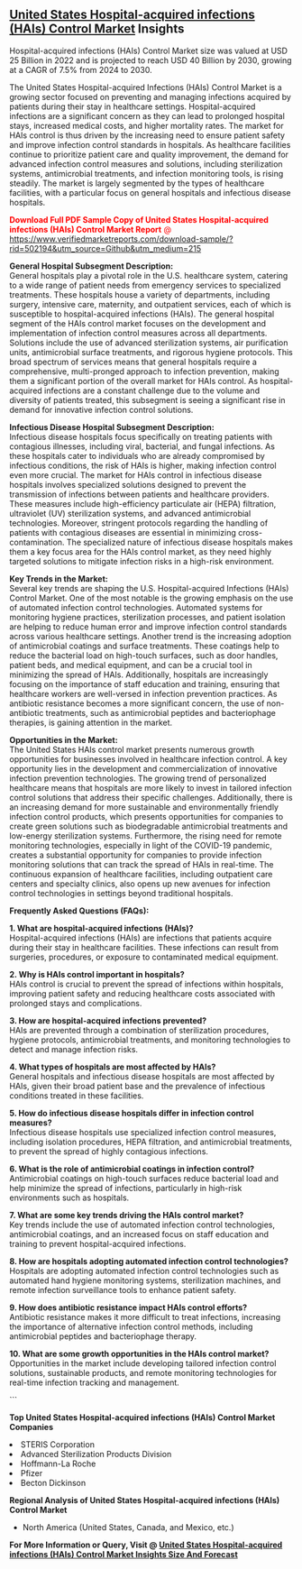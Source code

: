 <h2><a href="https://www.verifiedmarketreports.com/download-sample/?rid=502194&amp;utm_source=Github&amp;utm_medium=215" target="_blank">United States Hospital-acquired infections (HAIs) Control Market</a> Insights</h2><p>Hospital-acquired infections (HAIs) Control Market size was valued at USD 25 Billion in 2022 and is projected to reach USD 40 Billion by 2030, growing at a CAGR of 7.5% from 2024 to 2030.</p><p><p>The United States Hospital-acquired Infections (HAIs) Control Market is a growing sector focused on preventing and managing infections acquired by patients during their stay in healthcare settings. Hospital-acquired infections are a significant concern as they can lead to prolonged hospital stays, increased medical costs, and higher mortality rates. The market for HAIs control is thus driven by the increasing need to ensure patient safety and improve infection control standards in hospitals. As healthcare facilities continue to prioritize patient care and quality improvement, the demand for advanced infection control measures and solutions, including sterilization systems, antimicrobial treatments, and infection monitoring tools, is rising steadily. The market is largely segmented by the types of healthcare facilities, with a particular focus on general hospitals and infectious disease hospitals. <p><span class=""><span style="color: #ff0000;"><strong>Download Full PDF Sample Copy of United States Hospital-acquired infections (HAIs) Control Market Report</strong> @ </span><a href="https://www.verifiedmarketreports.com/download-sample/?rid=502194&amp;utm_source=Github&amp;utm_medium=215" target="_blank">https://www.verifiedmarketreports.com/download-sample/?rid=502194&amp;utm_source=Github&amp;utm_medium=215</a></span></p></p><p><strong>General Hospital Subsegment Description:</strong><br>General hospitals play a pivotal role in the U.S. healthcare system, catering to a wide range of patient needs from emergency services to specialized treatments. These hospitals house a variety of departments, including surgery, intensive care, maternity, and outpatient services, each of which is susceptible to hospital-acquired infections (HAIs). The general hospital segment of the HAIs control market focuses on the development and implementation of infection control measures across all departments. Solutions include the use of advanced sterilization systems, air purification units, antimicrobial surface treatments, and rigorous hygiene protocols. This broad spectrum of services means that general hospitals require a comprehensive, multi-pronged approach to infection prevention, making them a significant portion of the overall market for HAIs control. As hospital-acquired infections are a constant challenge due to the volume and diversity of patients treated, this subsegment is seeing a significant rise in demand for innovative infection control solutions. <p><strong>Infectious Disease Hospital Subsegment Description:</strong><br>Infectious disease hospitals focus specifically on treating patients with contagious illnesses, including viral, bacterial, and fungal infections. As these hospitals cater to individuals who are already compromised by infectious conditions, the risk of HAIs is higher, making infection control even more crucial. The market for HAIs control in infectious disease hospitals involves specialized solutions designed to prevent the transmission of infections between patients and healthcare providers. These measures include high-efficiency particulate air (HEPA) filtration, ultraviolet (UV) sterilization systems, and advanced antimicrobial technologies. Moreover, stringent protocols regarding the handling of patients with contagious diseases are essential in minimizing cross-contamination. The specialized nature of infectious disease hospitals makes them a key focus area for the HAIs control market, as they need highly targeted solutions to mitigate infection risks in a high-risk environment.<p><strong>Key Trends in the Market:</strong><br>Several key trends are shaping the U.S. Hospital-acquired Infections (HAIs) Control Market. One of the most notable is the growing emphasis on the use of automated infection control technologies. Automated systems for monitoring hygiene practices, sterilization processes, and patient isolation are helping to reduce human error and improve infection control standards across various healthcare settings. Another trend is the increasing adoption of antimicrobial coatings and surface treatments. These coatings help to reduce the bacterial load on high-touch surfaces, such as door handles, patient beds, and medical equipment, and can be a crucial tool in minimizing the spread of HAIs. Additionally, hospitals are increasingly focusing on the importance of staff education and training, ensuring that healthcare workers are well-versed in infection prevention practices. As antibiotic resistance becomes a more significant concern, the use of non-antibiotic treatments, such as antimicrobial peptides and bacteriophage therapies, is gaining attention in the market.<p><strong>Opportunities in the Market:</strong><br>The United States HAIs control market presents numerous growth opportunities for businesses involved in healthcare infection control. A key opportunity lies in the development and commercialization of innovative infection prevention technologies. The growing trend of personalized healthcare means that hospitals are more likely to invest in tailored infection control solutions that address their specific challenges. Additionally, there is an increasing demand for more sustainable and environmentally friendly infection control products, which presents opportunities for companies to create green solutions such as biodegradable antimicrobial treatments and low-energy sterilization systems. Furthermore, the rising need for remote monitoring technologies, especially in light of the COVID-19 pandemic, creates a substantial opportunity for companies to provide infection monitoring solutions that can track the spread of HAIs in real-time. The continuous expansion of healthcare facilities, including outpatient care centers and specialty clinics, also opens up new avenues for infection control technologies in settings beyond traditional hospitals.<p><strong>Frequently Asked Questions (FAQs):</strong></p><p><strong>1. What are hospital-acquired infections (HAIs)?</strong><br>Hospital-acquired infections (HAIs) are infections that patients acquire during their stay in healthcare facilities. These infections can result from surgeries, procedures, or exposure to contaminated medical equipment.</p><p><strong>2. Why is HAIs control important in hospitals?</strong><br>HAIs control is crucial to prevent the spread of infections within hospitals, improving patient safety and reducing healthcare costs associated with prolonged stays and complications.</p><p><strong>3. How are hospital-acquired infections prevented?</strong><br>HAIs are prevented through a combination of sterilization procedures, hygiene protocols, antimicrobial treatments, and monitoring technologies to detect and manage infection risks.</p><p><strong>4. What types of hospitals are most affected by HAIs?</strong><br>General hospitals and infectious disease hospitals are most affected by HAIs, given their broad patient base and the prevalence of infectious conditions treated in these facilities.</p><p><strong>5. How do infectious disease hospitals differ in infection control measures?</strong><br>Infectious disease hospitals use specialized infection control measures, including isolation procedures, HEPA filtration, and antimicrobial treatments, to prevent the spread of highly contagious infections.</p><p><strong>6. What is the role of antimicrobial coatings in infection control?</strong><br>Antimicrobial coatings on high-touch surfaces reduce bacterial load and help minimize the spread of infections, particularly in high-risk environments such as hospitals.</p><p><strong>7. What are some key trends driving the HAIs control market?</strong><br>Key trends include the use of automated infection control technologies, antimicrobial coatings, and an increased focus on staff education and training to prevent hospital-acquired infections.</p><p><strong>8. How are hospitals adopting automated infection control technologies?</strong><br>Hospitals are adopting automated infection control technologies such as automated hand hygiene monitoring systems, sterilization machines, and remote infection surveillance tools to enhance patient safety.</p><p><strong>9. How does antibiotic resistance impact HAIs control efforts?</strong><br>Antibiotic resistance makes it more difficult to treat infections, increasing the importance of alternative infection control methods, including antimicrobial peptides and bacteriophage therapy.</p><p><strong>10. What are some growth opportunities in the HAIs control market?</strong><br>Opportunities in the market include developing tailored infection control solutions, sustainable products, and remote monitoring technologies for real-time infection tracking and management.</p>```</p><p><strong>Top United States Hospital-acquired infections (HAIs) Control Market Companies</strong></p><div data-test-id=""><p><li>STERIS Corporation</li><li> Advanced Sterilization Products Division</li><li> Hoffmann-La Roche</li><li> Pfizer</li><li> Becton Dickinson</li></p><div><strong>Regional Analysis of&nbsp;United States Hospital-acquired infections (HAIs) Control Market</strong></div><ul><li dir="ltr"><p dir="ltr">North America&nbsp;(United States, Canada, and Mexico, etc.)</p></li></ul><p><strong>For More Information or Query, Visit @&nbsp;</strong><strong><a href="https://www.verifiedmarketreports.com/product/hospital-acquired-infections-hais-control-market/?utm_source=Github&amp;utm_medium=215" target="_blank">United States Hospital-acquired infections (HAIs) Control Market Insights Size And Forecast</a></strong></p></div>

